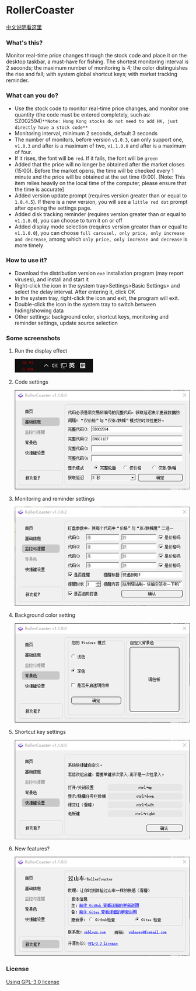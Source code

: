 # RollerCoaster

[中文说明看这里](./README_zh.md)

### What's this?

Monitor real-time price changes through the stock code and place it on the desktop taskbar, a must-have for fishing. The shortest monitoring interval is 2 seconds; the maximum number of monitoring is 4; the color distinguishes the rise and fall; with system global shortcut keys; with market tracking reminder.

### What can you do?

- Use the stock code to monitor real-time price changes, and monitor one quantity (the code must be entered completely, such as: SZ002594)`**Note: Hong Kong stocks do not need to add HK, just directly have a stock code**`
- Monitoring interval, minimum 2 seconds, default 3 seconds
- The number of monitors, before version `v1.0.3`, can only support one, `v1.0.3` and after is a maximum of two, `v1.1.0.0` and after is a maximum of four.
- If it rises, the font will be `red`. If it falls, the font will be `green`
- Added that the price will no longer be obtained after the market closes (15:00). Before the market opens, the time will be checked every 1 minute and the price will be obtained at the set time (9:00). [Note: This item relies heavily on the local time of the computer, please ensure that the time is accurate]
- Added version update prompt (requires version greater than or equal to `1.0.4.5`). If there is a new version, you will see a `little red dot` prompt after opening the settings page.
- Added disk tracking reminder (requires version greater than or equal to `v1.1.0.0`), you can choose to turn it on or off
- Added display mode selection (requires version greater than or equal to `v1.1.0.0`), you can choose `full carousel, only price, only increase and decrease`, among which `only price, only increase and decrease` is more timely

### How to use it?

- Download the distribution version `exe` installation program (may report viruses), and install and start it
- Right-click the icon in the system tray>Settings>Basic Settings> and select the delay interval. After entering it, click OK
- In the system tray, right-click the icon and exit, the program will exit.
- Double-click the icon in the system tray to switch between hiding/showing data
- Other settings: background color, shortcut keys, monitoring and reminder settings, update source selection

### Some screenshots

1. Run the display effect

    ![01.png](./readme/01.png)

2. Code settings

    ![02.png](./readme/02.png)

3. Monitoring and reminder settings

    ![06.png](./readme/06.png)

4. Background color setting

    ![03.png](./readme/03.png)

5. Shortcut key settings

    ![04.png](./readme/04.png)

6. New features?

   ![05.png](./readme/05.png)

### License

[Using GPL-3.0 license](https://www.gnu.org/licenses/gpl-3.0.html)
